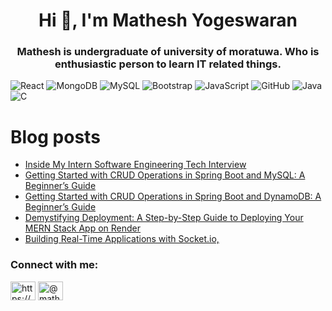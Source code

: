 <h1 align="center">Hi 👋, I'm Mathesh Yogeswaran</h1>
<h3 align="center">Mathesh is undergraduate of university of moratuwa. Who is enthusiastic person to learn IT related things.</h3>
<!--
<img aligh="center" width="45%" src="https://github-readme-stats.vercel.app/api?username=matheshyogeswaran&show_icons=true&theme=radical" />
<img aligh="center" width="45%" src="https://github-readme-stats.vercel.app/api/top-langs/?username=matheshyogeswaran&layout=compact" /> -->

![React](https://img.shields.io/badge/react-%2320232a.svg?style=for-the-badge&logo=react&logoColor=%2361DAFB)
![MongoDB](https://img.shields.io/badge/MongoDB-%234ea94b.svg?style=for-the-badge&logo=mongodb&logoColor=white)
![MySQL](https://img.shields.io/badge/mysql-%2300f.svg?style=for-the-badge&logo=mysql&logoColor=white)
![Bootstrap](https://img.shields.io/badge/bootstrap-%23563D7C.svg?style=for-the-badge&logo=bootstrap&logoColor=white)
![JavaScript](https://img.shields.io/badge/javascript-%23323330.svg?style=for-the-badge&logo=javascript&logoColor=%23F7DF1E)
![GitHub](https://img.shields.io/badge/github-%23121011.svg?style=for-the-badge&logo=github&logoColor=white)
![Java](https://img.shields.io/badge/java-%23ED8B00.svg?style=for-the-badge&logo=java&logoColor=white)
![C](https://img.shields.io/badge/c-%2300599C.svg?style=for-the-badge&logo=c&logoColor=white)

# Blog posts
<!-- BLOG-POST-LIST:START -->
- [Inside My Intern Software Engineering Tech Interview](https://medium.com/@matheshyogeswaran/inside-my-intern-software-engineering-tech-interview-089455d416ff?source=rss-505ef1b70e94------2)
- [Getting Started with CRUD Operations in Spring Boot and MySQL: A Beginner’s Guide](https://medium.com/linkit-intecs/getting-started-with-crud-operations-in-spring-boot-and-mysql-a-beginners-guide-756fd5b861d0?source=rss-505ef1b70e94------2)
- [Getting Started with CRUD Operations in Spring Boot and DynamoDB: A Beginner’s Guide](https://medium.com/linkit-intecs/getting-started-with-crud-operations-in-spring-boot-and-dynamodb-a-beginners-guide-75ecad3b0452?source=rss-505ef1b70e94------2)
- [Demystifying Deployment: A Step-by-Step Guide to Deploying Your MERN Stack App on Render](https://medium.com/linkit-intecs/demystifying-deployment-a-step-by-step-guide-to-deploying-your-mern-stack-app-on-render-86cbf76661d0?source=rss-505ef1b70e94------2)
- [Building Real-Time Applications with Socket.io,](https://blog.bitsrc.io/building-real-time-applications-with-socket-io-adc86da2f9f1?source=rss-505ef1b70e94------2)
<!-- BLOG-POST-LIST:END -->


<h3 align="left">Connect with me:</h3>
<p align="left">
<a href="https://www.linkedin.com/in/mathesh-yogeswaran-442733196/" target="blank"><img align="center" src="https://raw.githubusercontent.com/rahuldkjain/github-profile-readme-generator/master/src/images/icons/Social/linked-in-alt.svg" alt="https://www.linkedin.com/in/mathesh-yogeswaran-442733196/" height="30" width="40" /></a>
<a href="https://medium.com/@matheshyogeswaran" target="blank"><img align="center" src="https://raw.githubusercontent.com/rahuldkjain/github-profile-readme-generator/master/src/images/icons/Social/medium.svg" alt="@matheshyogeswaran" height="30" width="40" /></a>
</p>

